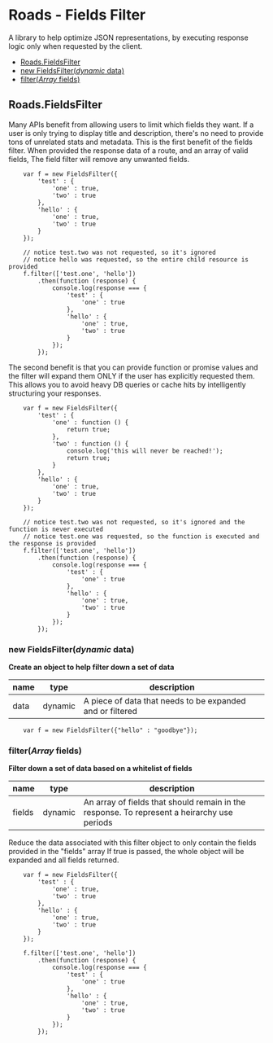 Roads - Fields Filter
==================

A library to help optimize JSON representations, by executing response logic only when requested by the client.

 - [Roads.FieldsFilter](#roadsfieldsfilter)
  - [new FieldsFilter(*dynamic* data)](#new-fieldsfilterdynamic-data)
  - [filter(*Array* fields)](#filterarray-fields)



  ## Roads.FieldsFilter

Many APIs benefit from allowing users to limit which fields they want. If a user is only trying to display title and description, there's no need to provide tons of unrelated stats and metadata. This is the first benefit of the fields filter. When provided the response data of a route, and an array of valid fields, The field filter will remove any unwanted fields.
```
    var f = new FieldsFilter({
        'test' : {
            'one' : true,
            'two' : true
        },
        'hello' : {
            'one' : true,
            'two' : true
        }
    });

    // notice test.two was not requested, so it's ignored
    // notice hello was requested, so the entire child resource is provided
    f.filter(['test.one', 'hello'])
        .then(function (response) {
            console.log(response === {
                'test' : {
                    'one' : true
                },
                'hello' : {
                    'one' : true,
                    'two' : true
                }
            });
        });
```
The second benefit is that you can provide function or promise values and the filter will expand them ONLY if the user has explicitly requested them. This allows you to avoid heavy DB queries or cache hits by intelligently structuring your responses.
```
    var f = new FieldsFilter({
        'test' : {
            'one' : function () {
                return true;
            },
            'two' : function () {
                console.log('this will never be reached!');
                return true;
            }
        },
        'hello' : {
            'one' : true,
            'two' : true
        }
    });

    // notice test.two was not requested, so it's ignored and the function is never executed
    // notice test.one was requested, so the function is executed and the response is provided
    f.filter(['test.one', 'hello'])
        .then(function (response) {
            console.log(response === {
                'test' : {
                    'one' : true
                },
                'hello' : {
                    'one' : true,
                    'two' : true
                }
            });
        });
```
### new FieldsFilter(*dynamic* data)
**Create an object to help filter down a set of data**

name        | type                               | description
 -----------|------------------------------------|---------------
 data       | dynamic                            | A piece of data that needs to be expanded and or filtered
```
    var f = new FieldsFilter({"hello" : "goodbye"});
```
### filter(*Array* fields)
**Filter down a set of data based on a whitelist of fields**

name        | type                               | description
 -----------|------------------------------------|---------------
 fields     | dynamic                            | An array of fields that should remain in the response. To represent a heirarchy use periods

Reduce the data associated with this filter object to only contain the fields provided in the "fields" array
If true is passed, the whole object will be expanded and all fields returned.
```
    var f = new FieldsFilter({
        'test' : {
            'one' : true,
            'two' : true
        },
        'hello' : {
            'one' : true,
            'two' : true
        }
    });

    f.filter(['test.one', 'hello'])
        .then(function (response) {
            console.log(response === {
                'test' : {
                    'one' : true
                },
                'hello' : {
                    'one' : true,
                    'two' : true
                }
            });
        });
 ```
